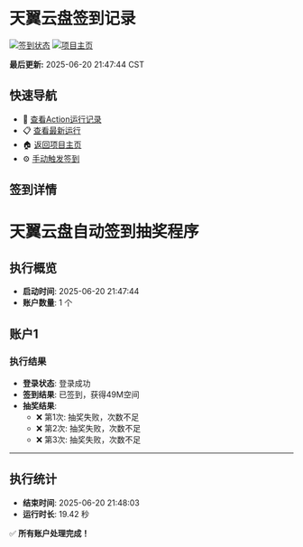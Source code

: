 # 天翼云盘签到记录

[![签到状态](https://github.com/xzlvy/189pan/actions/workflows/main.yml/badge.svg)](https://github.com/xzlvy/189pan/actions/workflows/main.yml) [![项目主页](https://img.shields.io/badge/GitHub-项目主页-blue?logo=github)](https://github.com/xzlvy/189pan)

**最后更新:** 2025-06-20 21:47:44 CST

## 快速导航

- 🔄 [查看Action运行记录](https://github.com/xzlvy/189pan/actions)
- 📋 [查看最新运行](https://github.com/xzlvy/189pan/actions/runs/15780417224)
- 🏠 [返回项目主页](https://github.com/xzlvy/189pan)
- ⚙️ [手动触发签到](https://github.com/xzlvy/189pan/actions/workflows/main.yml)

## 签到详情

# 天翼云盘自动签到抽奖程序

## 执行概览
- **启动时间**: 2025-06-20 21:47:44
- **账户数量**: 1 个

## 账户1
### 执行结果
- **登录状态**: 登录成功
- **签到结果**: 已签到，获得49M空间
- **抽奖结果**:
  - ❌ 第1次: 抽奖失败，次数不足
  - ❌ 第2次: 抽奖失败，次数不足
  - ❌ 第3次: 抽奖失败，次数不足

---
## 执行统计
- **结束时间**: 2025-06-20 21:48:03
- **运行时长**: 19.42 秒

✅ **所有账户处理完成！**
